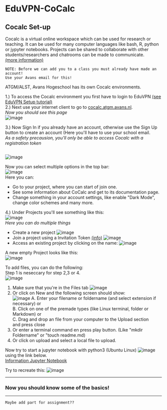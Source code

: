 # EduVPN-CoCalc

## Cocalc Set-up

Cocalc is a virtual online workspace which can be used for research or teaching.
It can be used for many computer languages like bash, R, python or jypyter notebooks.
Projects can be shared to collaborate with other students/researchers and chatrooms can be made to communicate. <br>
[(more information)](https://doc.cocalc.com/teaching-students.html#what-is-cocalc)

```
NOTE: Before we can add you to a class you must already have made an account!
Use your Avans email for this!
```

ATGM/ALST, Avans Hogeschool has its own Cocalc environments.<br>

1.) To access the Cocalc environment you first have to login to EduVPN [(see EduVPN Setup tutorial)](./EduVPN.md)<br>
2.) Next use your internet client to go to [cocalc.atgm.avans.nl](https://cocalc.atgm.avans.nl).<br>
_Now you should see this page_<br>
![image](https://user-images.githubusercontent.com/42538229/150768202-0262c31d-6934-4b97-ba19-db79db0c0f7d.png)<br>

3.) Now Sign In if you already have an account, otherwise use the Sign Up button to create an account (Here you'll have to use your school email.<br>
_As a safety precausion, you'll only be able to access Cocalc with a registration token_<br>
```

```
![image](https://user-images.githubusercontent.com/42538229/150769506-6fd57de5-486d-48bc-befb-11034ae8e260.png)

Now you can select multiple options in the top bar:<br>
![image](https://user-images.githubusercontent.com/42538229/150770088-ecc89e0d-a231-453a-bf4e-1da4e2791f05.png)<br>
Here you can:
- Go to your project, where you can start of join one.
- See some information about CoCalc and get to its documentation page.
- Change something in your account settings, like enable "Dark Mode", change color schemes and many more.

4.) Under Projects you'll see something like this:<br>
![image](https://user-images.githubusercontent.com/42538229/150783940-44378d1f-2e5d-486c-a785-4480ec6ae828.png)<br>
_Here you can do multiple things_<br>
- Create a new project ![image](https://user-images.githubusercontent.com/42538229/150784160-9cb95656-b8cc-4f11-b3bf-69c5347db546.png)
- Join a project using a Invitation Token [(info)](https://doc.cocalc.com/howto/project-invitation-tokens.html) ![image](https://user-images.githubusercontent.com/42538229/150784284-4c842ec7-2b88-44bc-a2bb-65825f824641.png)
- Access an existing project by clicking on the name: ![image](https://user-images.githubusercontent.com/42538229/150786259-99ed45f1-3dee-45cc-8258-50152edee36e.png)

A new empty Project looks like this:<br>
![image](https://user-images.githubusercontent.com/42538229/150786437-26af7dbb-d3d6-4509-b81b-7580472f3d5c.png)

To add files, you can do the following:<br>
Step 1 is neseccary for step 2,3 or 4.<br>
![image](https://user-images.githubusercontent.com/42538229/150787963-e64f1591-07cb-4aba-a632-6163c12db791.png)
1. Make sure that you're in the Files tab ![image](https://user-images.githubusercontent.com/42538229/150788063-b60c1ea1-7f1c-4eeb-b73c-91181a8e08fe.png)
2. Or click on New and the following screen should show:<br>
![image](https://user-images.githubusercontent.com/42538229/150789250-08af793d-d36f-4864-8331-6eae6104de31.png)
  A. Enter your filename or foldername (and select extension if necessary) or<br>
  B. Click on one of the premade types (like Linux terminal, folder or Markdown) or<br>
  C. Drag and drop an file from your computer to the Upload section<br>
  and press close<br>
3. Or enter a terminal command en press play button. (Like "mkdir Foldername" or "touch readme.md)
4. Or click on upload and select a local file to upload.

Now try to start a jupyter notebook with python3 (Ubuntu Linux) ![image](https://user-images.githubusercontent.com/42538229/150816565-869c9392-f0aa-4725-bb1c-9ecce33b078f.png) using the link below.<br> 
[Information Jupyter Notebook](https://doc.cocalc.com/jupyter.html)

Try to recreate this: 
![image](https://user-images.githubusercontent.com/42538229/150821547-2c7765bb-b1a6-4fa3-94f8-4df370fb4505.png)

---

### Now you should know some of the basics!

--- 

```
Maybe add part for assignment??
```
